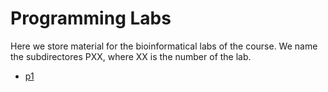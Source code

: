 # Programming Labs

Here we store material for the bioinformatical labs of the course. We name the subdirectores PXX, where XX is the number of the lab.

* [p1](p1/)
  